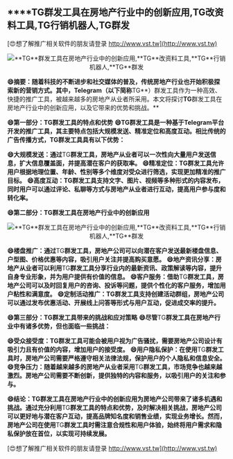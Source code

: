 ## ****TG**群发工具在房地产行业中的创新应用,**TG**改资料工具,**TG**行销机器人,**TG**群发**

[😍想了解推广相关软件的朋友请登录 http://www.vst.tw](http://www.vst.tw)

 <center><img src="https://vst.tw/MP4/tuiguang/png/1.png" alt="**TG**群发工具在房地产行业中的创新应用,**TG**改资料工具,**TG**行销机器人,**TG**群发"></center>

**😄摘要：随着科技的不断进步和社交媒体的普及，传统房地产行业也开始积极探索新的营销方式。其中，Telegram（以下简称**TG**）群发工具作为一种高效、快捷的推广工具，被越来越多的房地产从业者所采用。本文将探讨**TG**群发工具在房地产行业中的创新应用，以及它带来的优势和挑战。**

**😄第一部分：**TG**群发工具的特点和优势**
**😄**TG**群发工具是一种基于Telegram平台开发的推广工具，其主要特点包括大规模发送、精准定位和高度互动。相比传统的广告传播方式，**TG**群发工具具有以下优势：**

**😄大规模发送：通过**TG**群发工具，房地产从业者可以一次性向大量用户发送信息，扩大信息覆盖面，并提高潜在客户的获取率。**
**😄精准定位：**TG**群发工具允许用户根据地理位置、年龄、性别等多个维度对受众进行筛选，实现更加精准的推广目标。**
**😄高度互动：**TG**群发工具支持文字、图片、视频等多种形式的内容发布，同时用户可以通过评论、私聊等方式与房地产从业者进行互动，提高用户参与度和转化率。**

**😄第二部分：**TG**群发工具在房地产行业中的创新应用**

 <center><img src="https://vst.tw/MP4/tuiguang/png/0.png" alt="**TG**群发工具在房地产行业中的创新应用,**TG**改资料工具,**TG**行销机器人,**TG**群发"></center>

**😄楼盘推广：通过**TG**群发工具，房地产公司可以向潜在客户发送最新楼盘信息、户型图、价格优惠等内容，吸引用户关注并提高购买意愿。**
**😄地产资讯分享：房地产从业者可以利用**TG**群发工具分享行业内的最新资讯、政策解读等内容，提升自身专业形象，并为用户提供有价值的信息。**
**😄客户服务：借助**TG**群发工具，房地产公司可以及时回复用户的咨询、投诉等问题，提供个性化的客户服务，增加用户粘性和满意度。**
**😄定制活动推广：**TG**群发工具支持创建活动群组，房地产公司可以通过发布优惠活动、开展线上问答等形式与用户互动，促进成交率的提升。**

**😄第三部分：**TG**群发工具带来的挑战和应对策略**
**😄尽管**TG**群发工具在房地产行业中有诸多优势，但也面临一些挑战：**

**😄受众接受度：**TG**群发工具可能会被用户视为广告骚扰，需要房地产公司设计有吸引力且有价值的内容，增加用户的接受度。**
**😄用户隐私保护：在使用**TG**群发工具时，房地产公司需要严格遵守相关法律法规，保护用户的个人隐私和信息安全。**
**😄竞争压力：随着越来越多的房地产从业者采用**TG**群发工具，市场竞争也越来越激烈。房地产公司需要不断创新，提供独特的内容和服务，以吸引用户的关注和参与。**

**😄结论：**TG**群发工具在房地产行业中的创新应用为房地产公司带来了诸多机遇和挑战。通过充分利用**TG**群发工具的特点和优势，及时解决相关挑战，房地产公司可以更好地与潜在客户互动，提高品牌知名度和销售业绩，实现业务增长。然而，房地产公司在使用**TG**群发工具时需注意合规性和用户体验，始终将用户需求和隐私保护放在首位，以实现可持续发展。**

[😍想了解推广相关软件的朋友请登录 http://www.vst.tw](http://www.vst.tw)



